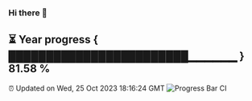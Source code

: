 ### Hi there 👋
⏳ Year progress { ████████████████████████▁▁▁▁▁▁ } 81.58 %
---
⏰ Updated on Wed, 25 Oct 2023 18:16:24 GMT
![Progress Bar CI](https://github.com/liununu/liununu/workflows/Progress%20Bar%20CI/badge.svg)
